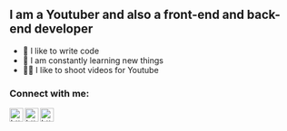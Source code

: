 ## I am a Youtuber and also a front-end and back-end developer
- 💪 I like to write code
- 🥅 I am constantly learning new things
- 🤹🏽 I like to shoot videos for Youtube 

### Connect with me:
<img align="left" alt="https://www.youtube.com/c/MaxShowPro" width="24px" src="https://cdn-icons-png.flaticon.com/512/1384/1384060.png" />
<img align="left" alt="https://t.me/ait_bro01z" width="24px" src="https://cdn-icons-png.flaticon.com/512/2111/2111646.png" />
<img align="left" alt="https://vk.com/it_personality" width="24px" src="https://free-png.ru/wp-content/uploads/2022/02/free-png.ru-307-700x700.png" />
<br />
